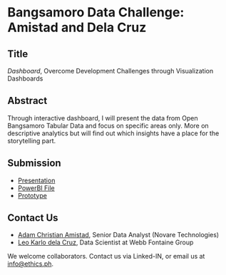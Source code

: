 # Bangsamoro Data Challenge: Amistad and Dela Cruz

## Title

*Dashboard*, Overcome Development Challenges through Visualization Dashboards

## Abstract

Through interactive dashboard, I will present the data from Open Bangsamoro Tabular Data and focus on specific areas only. More on descriptive analytics but will find out which insights have a place for the storytelling part.

## Submission

* [Presentation]()
* [PowerBI File]()
* [Prototype](https://app.powerbi.com/view?r=eyJrIjoiNzRkZTA2ZmQtMWQ4NS00YmE5LTllZGUtZGI1MzU0Mzc1YTk2IiwidCI6ImE2NTFlM2M3LTU1M2ItNGNmNy05Y2I3LTFlMDZjYjQ0MWIwYSIsImMiOjEwfQ%3D%3D)

## Contact Us
 
* [Adam Christian Amistad](https://www.linkedin.com/in/adamchristianamistad/), Senior Data Analyst (Novare Technologies)
* [Leo Karlo dela Cruz](https://www.linkedin.com/in/karlodelacruz/), Data Scientist at Webb Fontaine Group

We welcome collaborators. Contact us via Linked-IN, or email us at info@ethics.ph.
